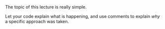 The topic of this lecture is really simple. 

Let your code explain what is happening, and use comments to explain *why* a specific approach was taken.